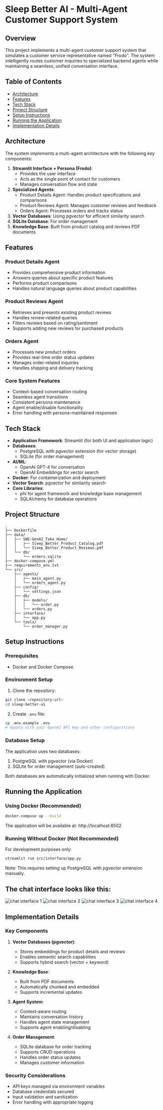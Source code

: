 # Sleep Better AI - Multi-Agent Customer Support System

## Overview
This project implements a multi-agent customer support system that simulates a customer service representative named "Frodo". The system intelligently routes customer inquiries to specialized backend agents while maintaining a seamless, unified conversation interface.

## Table of Contents
- [Architecture](#architecture)
- [Features](#features)
- [Tech Stack](#tech-stack)
- [Project Structure](#project-structure)
- [Setup Instructions](#setup-instructions)
- [Running the Application](#running-the-application)
- [Implementation Details](#implementation-details)

## Architecture
The system implements a multi-agent architecture with the following key components:

1. **Streamlit Interface + Persona (Frodo)**: 
   - Provides the user interface
   - Acts as the single point of contact for customers
   - Manages conversation flow and state
2. **Specialized Agents**:
   - Product Details Agent: Handles product specifications and comparisons
   - Product Reviews Agent: Manages customer reviews and feedback
   - Orders Agent: Processes orders and tracks status
3. **Vector Databases**: Using pgvector for efficient similarity search
4. **SQLite Database**: For order management
5. **Knowledge Base**: Built from product catalog and reviews PDF documents

## Features

### Product Details Agent
- Provides comprehensive product information
- Answers queries about specific product features
- Performs product comparisons
- Handles natural language queries about product capabilities

### Product Reviews Agent
- Retrieves and presents existing product reviews
- Handles review-related queries
- Filters reviews based on rating/sentiment
- Supports adding new reviews for purchased products

### Orders Agent
- Processes new product orders
- Provides real-time order status updates
- Manages order-related inquiries
- Handles shipping and delivery tracking

### Core System Features
- Context-based conversation routing
- Seamless agent transitions
- Consistent persona maintenance
- Agent enable/disable functionality
- Error handling with persona-maintained responses

## Tech Stack
- **Application Framework**: Streamlit (for both UI and application logic)
- **Databases**: 
  - PostgreSQL with pgvector extension (for vector storage)
  - SQLite (for order management)
- **AI/ML**: 
  - OpenAI GPT-4 for conversation
  - OpenAI Embeddings for vector search
- **Docker**: For containerization and deployment
- **Vector Search**: pgvector for similarity search
- **Core Libraries**: 
  - phi for agent framework and knowledge base management
  - SQLAlchemy for database operations

## Project Structure
```
.
├── Dockerfile
├── data/
│   ├── SWE-GenAI_Take_Home/
│   │   ├── Sleep_Better_Product_Catalog.pdf
│   │   └── Sleep_Better_Product_Reviews.pdf
│   └── db/
│       └── orders.sqlite
├── docker-compose.yml
├── requirements_env.txt
└── src/
    ├── agents/
    │   ├── main_agent.py
    │   └── orders_agent.py
    ├── config/
    │   └── settings.json
    ├── db/
    │   ├── models/
    │   │   └── order.py
    │   └── orders.py
    ├── interface/
    │   └── app.py
    └── tools/
        └── order_manager.py
```

## Setup Instructions

### Prerequisites
- Docker and Docker Compose

### Environment Setup
1. Clone the repository:
```bash
git clone <repository-url>
cd sleep-better-ai
```

2. Create `.env` file:
```bash
cp .env.example .env
# Update with your OpenAI API key and other configurations
```

### Database Setup
The application uses two databases:
1. PostgreSQL with pgvector (via Docker)
2. SQLite for order management (auto-created)

Both databases are automatically initialized when running with Docker.

## Running the Application

### Using Docker (Recommended)
```bash
docker-compose up --build
```
The application will be available at: http://localhost:8502


### Running Without Docker (Not Recommended)
For development purposes only:
```bash
streamlit run src/interface/app.py
```
Note: This requires setting up PostgreSQL with pgvector extension manually.

## The chat interface looks like this:
![chat interface 1](images/img_1.png)
![chat interface 2](images/img_2.png)
![chat interface 3](images/img_3.png)
![chat interface 4](images/img_4.png)

## Implementation Details

### Key Components

1. **Vector Databases (pgvector)**:
   - Stores embeddings for product details and reviews
   - Enables semantic search capabilities
   - Supports hybrid search (vector + keyword)

2. **Knowledge Base**:
   - Built from PDF documents
   - Automatically chunked and embedded
   - Supports incremental updates

3. **Agent System**:
   - Context-aware routing
   - Maintains conversation history
   - Handles agent state management
   - Supports agent enabling/disabling

4. **Order Management**:
   - SQLite database for order tracking
   - Supports CRUD operations
   - Handles order status updates
   - Manages customer information

### Security Considerations
- API keys managed via environment variables
- Database credentials secured
- Input validation and sanitization
- Error handling with appropriate logging

